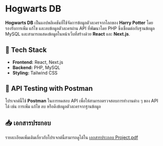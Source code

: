 # Hogwarts DB

**Hogwarts DB** เป็นแอปพลิเคชันที่ใช้จัดการข้อมูลตัวละครจากโลกของ **Harry Potter** โดยรองรับการเพิ่ม แก้ไข และลบข้อมูลตัวละครผ่าน API ที่พัฒนาโดย PHP ซึ่งเชื่อมต่อกับฐานข้อมูล MySQL และสามารถแสดงข้อมูลในหน้าเว็บที่สร้างด้วย **React** และ **Next.js**.

## 🚀 Tech Stack
- **Frontend:** React, Next.js
- **Backend:** PHP, MySQL
- **Styling:** Tailwind CSS

## 🔧 API Testing with Postman
โปรเจกต์นี้ใช้ **Postman** ในการทดสอบ API เพื่อให้สามารถตรวจสอบการทำงานต่าง ๆ ของ API ได้ เช่น การเพิ่ม แก้ไข ลบ หรือดึงข้อมูลตัวละครจากฐานข้อมูล

## 📥 เอกสารประกอบ
รายละเอียดเพิ่มเติมเกี่ยวกับโปรเจกต์นี้สามารถดูได้ใน [เอกสารประกอบ Project.pdf](https://github.com/ctrlfaith/hogwarts-db/blob/main/hogwarts-db/%E0%B9%80%E0%B8%AD%E0%B8%81%E0%B8%AA%E0%B8%B2%E0%B8%A3%E0%B8%9B%E0%B8%A3%E0%B8%B0%E0%B8%81%E0%B8%AD%E0%B8%9A%20Project.pdf)
